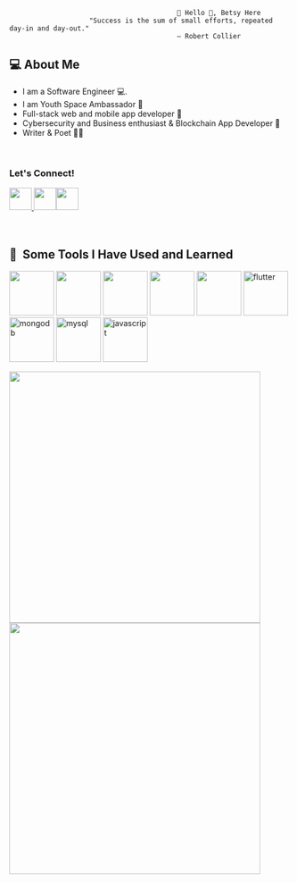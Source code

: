                                               👩 Hello 👋, Betsy Here
                        "Success is the sum of small efforts, repeated day-in and day-out."
                                              — Robert Collier
                                                                                      
             
             
             
  <h2> 💻 About Me </h2>
     
* I am a Software Engineer 💻.
* I am Youth Space Ambassador 🔭
* Full-stack web and mobile app developer 📱
* Cybersecurity and Business enthusiast & Blockchain App Developer 🪩
* Writer & Poet ✍🏼
<br>

<h3>Let's Connect!</h3>
                                                     
<a href="https://www.instagram.com/sassybgs/"><img height="40" src="https://cdn4.iconfinder.com/data/icons/picons-social/57/38-instagram-2-512.png"/>
</a><a href="https://www.linkedin.com/in/betselot-getnet-2423561aa/"><img height="40" src="https://cdn3.iconfinder.com/data/icons/picons-social/57/11-linkedin-512.png"/></a><a href="[https://www.instagram.com/sassybgs/](https://twitter.com/BetselotGetnet)"><img height="40" src="https://cdn3.iconfinder.com/data/icons/picons-social/57/03-twitter-512.png"/></a>
<br>
<br>
<br>


<h2> 🚀 &nbsp;Some Tools I Have Used and Learned</h2>
<p align="left">
<img src="https://cdn3.iconfinder.com/data/icons/picons-social/57/10-html5-256.png" height="80"/>
<img src="https://cdn1.iconfinder.com/data/icons/bootstrap/16/bootstrap-512.png"/ height="80">
<img src="https://cdn4.iconfinder.com/data/icons/logos-brands-5/24/graphql-512.png" height="80"/>
<img src="https://cdn4.iconfinder.com/data/icons/logos-brands-5/24/react-512.png"/ height="80">
<img src="https://cdn3.iconfinder.com/data/icons/teenyicons-outline-vol-2/15/nextjs-512.png" height="80"/>
<img src="https://cdn3.iconfinder.com/data/icons/remixicon-logos/24/flutter-line-512.png" alt="flutter" height="80"/>
<img src="https://cdn3.iconfinder.com/data/icons/teenyicons-outline-vol-2/15/mongodb-512.png" alt="mongodb" height="80"/>
<img src="https://cdn4.iconfinder.com/data/icons/logos-brands-5/24/mysql-512.png" alt="mysql" width="80" height="80"/>
<img src="https://cdn3.iconfinder.com/data/icons/fluent-regular-24px-vol-4/24/ic_fluent_javascript_24_regular-512.png" alt="javascript" height="80"/>


</p>

<img src="https://github-readme-stats.vercel.app/api?username=Betselot-GA&show_icons=true&theme=radical&count_private=true" width="450" /><img src="https://github-readme-stats.vercel.app/api/top-langs/?username=Betselot-GA&layout=compact" width="450" />


